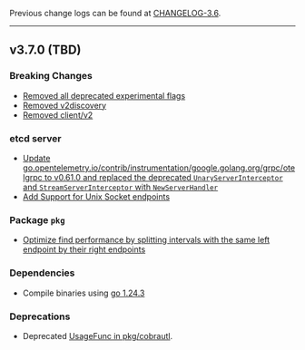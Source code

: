 
Previous change logs can be found at [CHANGELOG-3.6](https://github.com/etcd-io/etcd/blob/main/CHANGELOG/CHANGELOG-3.6.md).

---

## v3.7.0 (TBD)

### Breaking Changes

- [Removed all deprecated experimental flags](https://github.com/etcd-io/etcd/pull/19959)
- [Removed v2discovery](https://github.com/etcd-io/etcd/pull/20109)
- [Removed client/v2](https://github.com/etcd-io/etcd/pull/20117)

### etcd server

- [Update go.opentelemetry.io/contrib/instrumentation/google.golang.org/grpc/otelgrpc to v0.61.0 and replaced the deprecated `UnaryServerInterceptor` and `StreamServerInterceptor` with `NewServerHandler`](https://github.com/etcd-io/etcd/pull/20017)
- [Add Support for Unix Socket endpoints](https://github.com/etcd-io/etcd/pull/19760)

### Package `pkg`

- [Optimize find performance by splitting intervals with the same left endpoint by their right endpoints](https://github.com/etcd-io/etcd/pull/19768)

### Dependencies

- Compile binaries using [go 1.24.3](https://github.com/etcd-io/etcd/pull/19908)

### Deprecations

- Deprecated [UsageFunc in pkg/cobrautl](https://github.com/etcd-io/etcd/pull/18356).
